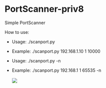 # PortScanner-priv8
Simple PortScanner

How to use:<br>
- Usage: ./scanport.py <IP address> <start port> <end port>
- Example: ./scanport.py 192.168.1.10 1 10000 <br>

- Usage: ./scanport.py <network> <start port> <end port> -n
- Example: ./scanport.py 192.168.1 1 65535 -n <br><br>
<a><img src="https://i.ibb.co/BGWHth5/example.png"></a>
